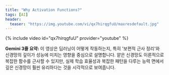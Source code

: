 ```yaml
---
title: "Why Activation Functions?"
tags: [AI]
header:
  teaser: "https://img.youtube.com/vi/qx7hirqgfuU/maxresdefault.jpg"
---
```

{% include video id="qx7hirqgfuU" provider="youtube" %}

**Gemini 3줄 요약:**
이 영상은 딥러닝이 어떻게 작동하는지, 특히 '보편적 근사 정리'와 신경망의 깊이가 성능에 미치는 영향을 중심으로 설명합니다. 얕은 신경망도 이론적으로 복잡한 함수를 근사할 수 있지만, 실제 학습 효율성과 복잡한 패턴을 다루는 능력 면에서 깊은 신경망이 훨씬 유리하다는 것을 시각적으로 보여줍니다.
